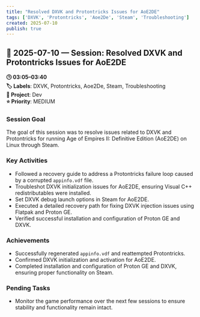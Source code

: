 ```yaml
---
title: "Resolved DXVK and Protontricks Issues for AoE2DE"
tags: ['DXVK', 'Protontricks', 'Aoe2De', 'Steam', 'Troubleshooting']
created: 2025-07-10
publish: true
---
```


## 📅 2025-07-10 — Session: Resolved DXVK and Protontricks Issues for AoE2DE

**🕒 03:05–03:40**  
**🏷️ Labels**: DXVK, Protontricks, Aoe2De, Steam, Troubleshooting  
**📂 Project**: Dev  
**⭐ Priority**: MEDIUM  


### Session Goal
The goal of this session was to resolve issues related to DXVK and Protontricks for running Age of Empires II: Definitive Edition (AoE2DE) on Linux through Steam.

### Key Activities
- Followed a recovery guide to address a Protontricks failure loop caused by a corrupted `appinfo.vdf` file.
- Troubleshot DXVK initialization issues for AoE2DE, ensuring Visual C++ redistributables were installed.
- Set DXVK debug launch options in Steam for AoE2DE.
- Executed a detailed recovery path for fixing DXVK injection issues using Flatpak and Proton GE.
- Verified successful installation and configuration of Proton GE and DXVK.

### Achievements
- Successfully regenerated `appinfo.vdf` and reattempted Protontricks.
- Confirmed DXVK initialization and activation for AoE2DE.
- Completed installation and configuration of Proton GE and DXVK, ensuring proper functionality on Steam.

### Pending Tasks
- Monitor the game performance over the next few sessions to ensure stability and functionality remain intact.
